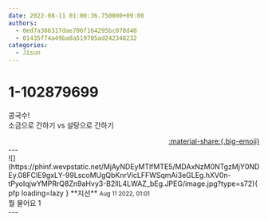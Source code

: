 ```yaml
---
date: 2022-08-11 01:00:36.750000+09:00
authors:
  - 0ed7a386317dae706f164295bc078d40
  - 01435f74a49ba8a519705ad242348232
categories:
  - Jisun
---
```


# 1-102879699

<div class="post-container" markdown="1">
<div class="content-container md-sidebar__scrollwrap" markdown="1">

콩국수!<br>소금으로 간하기 vs 설탕으로 간하기 

</div>
</div>

<div style="text-align: right;" markdown="1">
<a href="https://weverse.io/fromis9/fanpost/1-102879699" style="text-align: right;">:material-share:{.big-emoji}</a>
</div>
---

<div class="comments-container md-sidebar__scrollwrap" markdown="1">
<div class="comment" markdown="1">
<div class='id-container' markdown="1">
![](https://phinf.wevpstatic.net/MjAyNDEyMTlfMTE5/MDAxNzM0NTgzMjY0NDEy.08FClE9gxLY-99LscoMUgQbKnrVicLFFWSqmAi3eGLEg.hXV0n-tPyoIqjwYMPRrQ8Zn9aHvy3-B2llL4LWAZ_bEg.JPEG/image.jpg?type=s72){ pfp loading=lazy }
**<span class="artist">지선</span>** <small>Aug 11 2022, 01:01</small><br>
</div>
<div class='comment-body' markdown="1">
뭘 물어요 1
</div>
</div>
</div>
---
